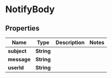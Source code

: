 

# NotifyBody


## Properties

| Name | Type | Description | Notes |
|------------ | ------------- | ------------- | -------------|
|**subject** | **String** |  |  |
|**message** | **String** |  |  |
|**userId** | **String** |  |  |



